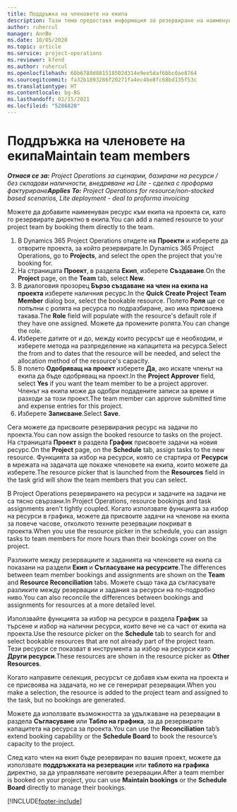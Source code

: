 ```yaml
---
title: Поддръжка на членовете на екипа
description: Тази тема предоставя информация за резервиране на наименувани ресурси за екипи на проекти и присвояването им към задачи.
author: ruhercul
manager: AnnBe
ms.date: 10/05/2020
ms.topic: article
ms.service: project-operations
ms.reviewer: kfend
ms.author: ruhercul
ms.openlocfilehash: 60b6788d881518502d314e9ee5daf6bbc0ae8764
ms.sourcegitcommit: fa32b1893286f20271fa4ec4be8fc68bd135f53c
ms.translationtype: HT
ms.contentlocale: bg-BG
ms.lasthandoff: 02/15/2021
ms.locfileid: "5286820"
---
```

# <a name="maintain-team-members"></a><span data-ttu-id="f746c-103">Поддръжка на членовете на екипа</span><span class="sxs-lookup"><span data-stu-id="f746c-103">Maintain team members</span></span>

<span data-ttu-id="f746c-104">_**Отнася се за:** Project Operations за сценарии, базирани на ресурси / без складови наличности, внедряване на Lite - сделка с проформа фактуриране_</span><span class="sxs-lookup"><span data-stu-id="f746c-104">_**Applies To:** Project Operations for resource/non-stocked based scenarios, Lite deployment - deal to proforma invoicing_</span></span>

<span data-ttu-id="f746c-105">Можете да добавите наименуван ресурс към екипа на проекта си, като го резервирате директно в екипа.</span><span class="sxs-lookup"><span data-stu-id="f746c-105">You can add a named resource to your project team by booking them directly to the team.</span></span>

1. <span data-ttu-id="f746c-106">В Dynamics 365 Project Operations отидете на **Проекти** и изберете да отворите проекта, за който резервирате.</span><span class="sxs-lookup"><span data-stu-id="f746c-106">In Dynamics 365 Project Operations, go to **Projects**, and select the open the project that you're booking for.</span></span>
2. <span data-ttu-id="f746c-107">На страницата **Проект**, в раздела **Екип**, изберете **Създаване**.</span><span class="sxs-lookup"><span data-stu-id="f746c-107">On the **Project** page, on the **Team** tab, select **New**.</span></span> 
3. <span data-ttu-id="f746c-108">В диалоговия прозорец **Бързо създаване на член на екипа на проекта** изберете наличния ресурс.</span><span class="sxs-lookup"><span data-stu-id="f746c-108">In the **Quick Create Project Team Member** dialog box, select the bookable resource.</span></span> <span data-ttu-id="f746c-109">Полето **Роля** ще се попълни с ролята на ресурса по подразбиране, ако има присвоена такава.</span><span class="sxs-lookup"><span data-stu-id="f746c-109">The **Role** field will populate with the resource's default role if they have one assigned.</span></span> <span data-ttu-id="f746c-110">Можете да промените ролята.</span><span class="sxs-lookup"><span data-stu-id="f746c-110">You can change the role.</span></span> 
4. <span data-ttu-id="f746c-111">Изберете датите от и до, между които ресурсът ще е необходим, и изберете метода на разпределение на капацитета на ресурса.</span><span class="sxs-lookup"><span data-stu-id="f746c-111">Select the from and to dates that the resource will be needed, and select the allocation method of the resource's capacity.</span></span> 
5. <span data-ttu-id="f746c-112">В полето **Одобряващ на проект** изберете **Да**, ако искате членът на екипа да бъде одобряващ на проект.</span><span class="sxs-lookup"><span data-stu-id="f746c-112">In the **Project Approver** field, select **Yes** if you want the team member to be a project approver.</span></span> <span data-ttu-id="f746c-113">Членът на екипа може да одобри подадените записи за време и разходи за този проект.</span><span class="sxs-lookup"><span data-stu-id="f746c-113">The team member can approve submitted time and expense entries for this project.</span></span> 
6. <span data-ttu-id="f746c-114">Изберете **Записване**.</span><span class="sxs-lookup"><span data-stu-id="f746c-114">Select **Save**.</span></span>

<span data-ttu-id="f746c-115">Сега можете да присвоите резервирания ресурс на задачи по проекта.</span><span class="sxs-lookup"><span data-stu-id="f746c-115">You can now assign the booked resource to tasks on the project.</span></span> <span data-ttu-id="f746c-116">На страницата **Проект** в раздела **График** присвоете задачи на новия ресурс.</span><span class="sxs-lookup"><span data-stu-id="f746c-116">On the **Project** page, on the **Schedule** tab, assign tasks to the new resource.</span></span> <span data-ttu-id="f746c-117">Функцията за избор на ресурси, която се стартира от **Ресурси** в мрежата на задачата ще покаже членовете на екипа, които можете да изберете.</span><span class="sxs-lookup"><span data-stu-id="f746c-117">The resource picker that is launched from the **Resources** field in the task grid will show the team members that you can select.</span></span>


<span data-ttu-id="f746c-118">В Project Operations резервирането на ресурси и задачите на задачи не са тясно свързани.</span><span class="sxs-lookup"><span data-stu-id="f746c-118">In Project Operations, resource bookings and task assignments aren't tightly coupled.</span></span> <span data-ttu-id="f746c-119">Когато използвате функцията за избор на ресурси в графика, можете да присвоите задачи на членове на екипа за повече часове, отколкото техните резервации покриват в проекта.</span><span class="sxs-lookup"><span data-stu-id="f746c-119">When you use the resource picker in the schedule, you can assign tasks to team members for more hours than their bookings cover on the project.</span></span>

<span data-ttu-id="f746c-120">Разликите между резервациите и заданията на членовете на екипа са показани на раздели **Екип** и **Съгласуване на ресурсите**.</span><span class="sxs-lookup"><span data-stu-id="f746c-120">The differences between team member bookings and assignments are shown on the **Team** and **Resource Reconciliation** tabs.</span></span> <span data-ttu-id="f746c-121">Можете също така да съгласувате разликите между резервации и задания за ресурси на по-подробно ниво.</span><span class="sxs-lookup"><span data-stu-id="f746c-121">You can also reconcile the differences between bookings and assignments for resources at a more detailed level.</span></span>

<span data-ttu-id="f746c-122">Използвайте функцията за избор на ресурси в раздела **График** за търсене и избор на налични ресурси, които вече не са част от екипа на проекта.</span><span class="sxs-lookup"><span data-stu-id="f746c-122">Use the resource picker on the **Schedule** tab to search for and select bookable resources that are not already part of the project team.</span></span> <span data-ttu-id="f746c-123">Тези ресурси се показват в инструмента за избор на ресурси като **Други ресурси**.</span><span class="sxs-lookup"><span data-stu-id="f746c-123">These resources are shown in the resource picker as **Other Resources**.</span></span>

<span data-ttu-id="f746c-124">Когато направите селекция, ресурсът се добавя към екипа на проекта и се присвоява на задачата, но не се генерират резервации.</span><span class="sxs-lookup"><span data-stu-id="f746c-124">When you make a selection, the resource is added to the project team and assigned to the task, but no bookings are generated.</span></span>

<span data-ttu-id="f746c-125">Можете да използвате възможността за удължаване на резервации в раздела **Съгласуване** или **Табло на графика**, за да резервирате капацитета на ресурса за проекта.</span><span class="sxs-lookup"><span data-stu-id="f746c-125">You can use the **Reconciliation** tab’s extend booking capability or the **Schedule Board** to book the resource’s capacity to the project.</span></span>

<span data-ttu-id="f746c-126">След като член на екип бъде резервиран по вашия проект, можете да използвате **поддръжката на резервации** или **таблото на графика** директно, за да управлявате неговите резервации.</span><span class="sxs-lookup"><span data-stu-id="f746c-126">After a team member is booked on your project, you can use **Maintain bookings** or the **Schedule Board** directly to manage their bookings.</span></span>


[!INCLUDE[footer-include](../includes/footer-banner.md)]